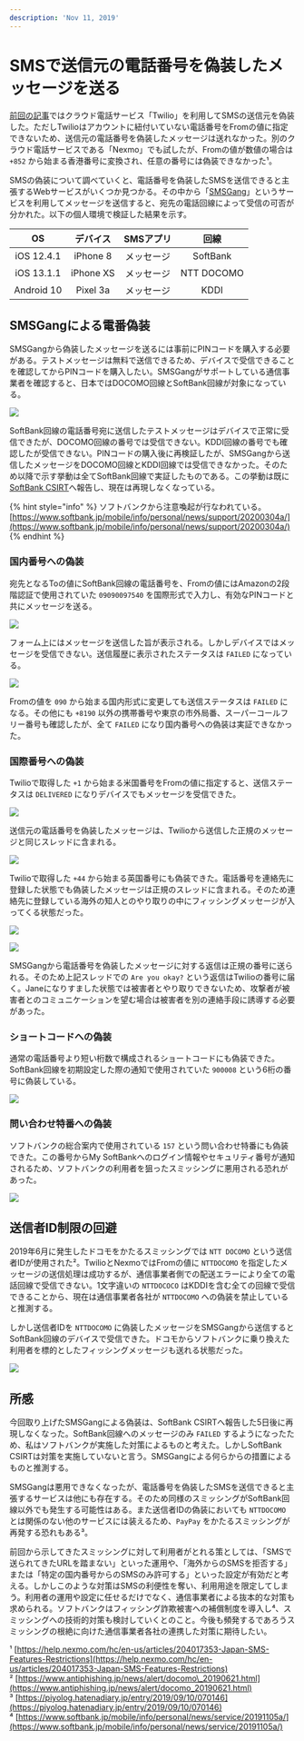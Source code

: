 ```yaml
---
description: 'Nov 11, 2019'
---
```


# SMSで送信元の電話番号を偽装したメッセージを送る

[前回の記事](sms_spoofing.md)ではクラウド電話サービス「Twilio」を利用してSMSの送信元を偽装した。ただしTwilioはアカウントに紐付いていない電話番号をFromの値に指定できないため、送信元の電話番号を偽装したメッセージは送れなかった。別のクラウド電話サービスである「Nexmo」でも試したが、Fromの値が数値の場合は `+852` から始まる香港番号に変換され、任意の番号には偽装できなかった¹。

SMSの偽装について調べていくと、電話番号を偽装したSMSを送信できると主張するWebサービスがいくつか見つかる。その中から「[SMSGang](https://www.smsgang.com)」というサービスを利用してメッセージを送信すると、宛先の電話回線によって受信の可否が分かれた。以下の個人環境で検証した結果を示す。

| OS | デバイス | SMSアプリ | 回線 |
| :---: | :---: | :---: | :---: |
| iOS 12.4.1 | iPhone 8 | メッセージ | SoftBank |
| iOS 13.1.1 | iPhone XS | メッセージ | NTT DOCOMO |
| Android 10 | Pixel 3a | メッセージ | KDDI |

## SMSGangによる電番偽装

SMSGangから偽装したメッセージを送るには事前にPINコードを購入する必要がある。テストメッセージは無料で送信できるため、デバイスで受信できることを確認してからPINコードを購入したい。SMSGangがサポートしている通信事業者を確認すると、日本ではDOCOMO回線とSoftBank回線が対象になっている。

![](../.gitbook/assets/smsgang_support.png)

SoftBank回線の電話番号宛に送信したテストメッセージはデバイスで正常に受信できたが、DOCOMO回線の番号では受信できない。KDDI回線の番号でも確認したが受信できない。PINコードの購入後に再検証したが、SMSGangから送信したメッセージをDOCOMO回線とKDDI回線では受信できなかった。そのため以降で示す挙動は全てSoftBank回線で実証したものである。この挙動は既に[SoftBank CSIRT](https://www.nca.gr.jp/member/softbank-csirt.html)へ報告し、現在は再現しなくなっている。

{% hint style="info" %}
ソフトバンクから注意喚起が行なわれている。 [https://www.softbank.jp/mobile/info/personal/news/support/20200304a/](https://www.softbank.jp/mobile/info/personal/news/support/20200304a/)
{% endhint %}

### 国内番号への偽装

宛先となるToの値にSoftBank回線の電話番号を、Fromの値にはAmazonの2段階認証で使用されていた `09090097540` を国際形式で入力し、有効なPINコードと共にメッセージを送る。

![](../.gitbook/assets/smsgang_form.png)

フォーム上にはメッセージを送信した旨が表示される。しかしデバイスではメッセージを受信できない。送信履歴に表示されたステータスは `FAILED` になっている。

![](../.gitbook/assets/smsgang_failed.png)

Fromの値を `090` から始まる国内形式に変更しても送信ステータスは `FAILED` になる。その他にも `+8190` 以外の携帯番号や東京の市外局番、スーパーコールフリー番号も確認したが、全て `FAILED` になり国内番号への偽装は実証できなかった。

### 国際番号への偽装

Twilioで取得した `+1` から始まる米国番号をFromの値に指定すると、送信ステータスは `DELIVERED` になりデバイスでもメッセージを受信できた。

![](../.gitbook/assets/smsgang_delivered.png)

送信元の電話番号を偽装したメッセージは、Twilioから送信した正規のメッセージと同じスレッドに含まれる。

![](../.gitbook/assets/sp_us_spoof.jpg)

Twilioで取得した `+44` から始まる英国番号にも偽装できた。電話番号を連絡先に登録した状態でも偽装したメッセージは正規のスレッドに含まれる。そのため連絡先に登録している海外の知人とのやり取りの中にフィッシングメッセージが入ってくる状態だった。

![](../.gitbook/assets/sp_jane.jpg)

![](../.gitbook/assets/sp_jane_spoof.jpg)

SMSGangから電話番号を偽装したメッセージに対する返信は正規の番号に送られる。そのため上記スレッドでの `Are you okay?` という返信はTwilioの番号に届く。Janeになりすました状態では被害者とやり取りできないため、攻撃者が被害者とのコミュニケーションを望む場合は被害者を別の連絡手段に誘導する必要があった。

### ショートコードへの偽装

通常の電話番号より短い桁数で構成されるショートコードにも偽装できた。SoftBank回線を初期設定した際の通知で使用されていた `900008` という6桁の番号に偽装している。

![](../.gitbook/assets/sp_shortcode_spoof.jpg)

### 問い合わせ特番への偽装

ソフトバンクの総合案内で使用されている `157` という問い合わせ特番にも偽装できた。この番号からMy SoftBankへのログイン情報やセキュリティ番号が通知されるため、ソフトバンクの利用者を狙ったスミッシングに悪用される恐れがあった。

![](../.gitbook/assets/sp_157_spoof.jpg)

## 送信者ID制限の回避

2019年6月に発生したドコモをかたるスミッシングでは `NTT DOCOMO` という送信者IDが使用された²。TwilioとNexmoではFromの値に `NTTDOCOMO` を指定したメッセージの送信処理は成功するが、通信事業者側での配送エラーにより全ての電話回線で受信できない。1文字違いの `NTTDOCOCO` はKDDIを含む全ての回線で受信できることから、現在は通信事業者各社が `NTTDOCOMO` への偽装を禁止していると推測する。

しかし送信者IDを `NTTDOCOMO` に偽装したメッセージをSMSGangから送信するとSoftBank回線のデバイスで受信できた。ドコモからソフトバンクに乗り換えた利用者を標的としたフィッシングメッセージも送れる状態だった。

![](../.gitbook/assets/sp_docomo_spoof.jpg)

## 所感

今回取り上げたSMSGangによる偽装は、SoftBank CSIRTへ報告した5日後に再現しなくなった。SoftBank回線へのメッセージのみ `FAILED` するようになったため、私はソフトバンクが実施した対策によるものと考えた。しかしSoftBank CSIRTは対策を実施していないと言う。SMSGangによる何らからの措置によるものと推測する。

SMSGangは悪用できなくなったが、電話番号を偽装したSMSを送信できると主張するサービスは他にも存在する。そのため同様のスミッシングがSoftBank回線以外でも発生する可能性はある。また送信者IDの偽装においても `NTTDOCOMO` とは関係のない他のサービスには装えるため、`PayPay` をかたるスミッシングが再発する恐れもある³。

前回から示してきたスミッシングに対して利用者がとれる策としては、「SMSで送られてきたURLを踏まない」といった運用や、「海外からのSMSを拒否する」または「特定の国内番号からのSMSのみ許可する」といった設定が有効だと考える。しかしこのような対策はSMSの利便性を奪い、利用用途を限定してしまう。利用者の運用や設定に任せるだけでなく、通信事業者による抜本的な対策も求められる。ソフトバンクはフィッシング詐欺被害への補償制度を導入し⁴、スミッシングへの技術的対策も検討していくとのこと。今後も頻発するであろうスミッシングの根絶に向けた通信事業者各社の連携した対策に期待したい。



¹ [https://help.nexmo.com/hc/en-us/articles/204017353-Japan-SMS-Features-Restrictions](https://help.nexmo.com/hc/en-us/articles/204017353-Japan-SMS-Features-Restrictions)  
² [https://www.antiphishing.jp/news/alert/docomo\_20190621.html](https://www.antiphishing.jp/news/alert/docomo_20190621.html)  
³ [https://piyolog.hatenadiary.jp/entry/2019/09/10/070146](https://piyolog.hatenadiary.jp/entry/2019/09/10/070146)  
⁴ [https://www.softbank.jp/mobile/info/personal/news/service/20191105a/](https://www.softbank.jp/mobile/info/personal/news/service/20191105a/)

